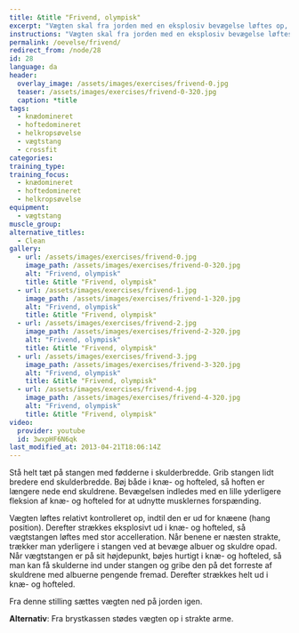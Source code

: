 ```yaml
---
title: &title "Frivend, olympisk"
excerpt: "Vægten skal fra jorden med en eksplosiv bevægelse løftes op, så den kommer til at hvile på brystkassen."
instructions: "Vægten skal fra jorden med en eksplosiv bevægelse løftes op, så den kommer til at hvile på brystkassen."
permalink: /oevelse/frivend/
redirect_from: /node/28
id: 28
language: da
header:
  overlay_image: /assets/images/exercises/frivend-0.jpg
  teaser: /assets/images/exercises/frivend-0-320.jpg
  caption: *title
tags:
  - knædomineret
  - hoftedomineret
  - helkropsøvelse
  - vægtstang
  - crossfit
categories:
training_type: 
training_focus: 
  - knædomineret
  - hoftedomineret
  - helkropsøvelse
equipment:
  - vægtstang
muscle_group:
alternative_titles:
  - Clean
gallery:
  - url: /assets/images/exercises/frivend-0.jpg
    image_path: /assets/images/exercises/frivend-0-320.jpg
    alt: "Frivend, olympisk"
    title: &title "Frivend, olympisk"
  - url: /assets/images/exercises/frivend-1.jpg
    image_path: /assets/images/exercises/frivend-1-320.jpg
    alt: "Frivend, olympisk"
    title: &title "Frivend, olympisk"
  - url: /assets/images/exercises/frivend-2.jpg
    image_path: /assets/images/exercises/frivend-2-320.jpg
    alt: "Frivend, olympisk"
    title: &title "Frivend, olympisk"
  - url: /assets/images/exercises/frivend-3.jpg
    image_path: /assets/images/exercises/frivend-3-320.jpg
    alt: "Frivend, olympisk"
    title: &title "Frivend, olympisk"
  - url: /assets/images/exercises/frivend-4.jpg
    image_path: /assets/images/exercises/frivend-4-320.jpg
    alt: "Frivend, olympisk"
    title: &title "Frivend, olympisk"
video:
  provider: youtube
  id: 3wxpHF6N6qk
last_modified_at: 2013-04-21T18:06:14Z
---
```


Stå helt tæt på stangen med fødderne i skulderbredde. Grib stangen lidt bredere end skulderbredde. Bøj både i knæ- og hofteled, så hoften er længere nede end skuldrene. Bevægelsen indledes med en lille yderligere fleksion af knæ- og hofteled for at udnytte musklernes forspænding.

Vægten løftes relativt kontrolleret op, indtil den er ud for knæene (hang position). Derefter strækkes eksplosivt ud i knæ- og hofteled, så vægtstangen løftes med stor accelleration. Når benene er næsten strakte, trækker man yderligere i stangen ved at bevæge albuer og skuldre opad. Når vægtstangen er på sit højdepunkt, bøjes hurtigt i knæ- og hofteled, så man kan få skulderne ind under stangen og gribe den på det forreste af skuldrene med albuerne pengende fremad. Derefter strækkes helt ud i knæ- og hofteled.

Fra denne stilling sættes vægten ned på jorden igen.

**Alternativ**: Fra brystkassen stødes vægten op i strakte arme.
